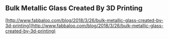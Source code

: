 ## Bulk Metallic Glass Created By 3D Printing
  
  [http://www.fabbaloo.com/blog/2018/3/26/bulk-metallic-glass-created-by-3d-printing](http://www.fabbaloo.com/blog/2018/3/26/bulk-metallic-glass-created-by-3d-printing)
